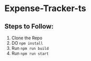# Expense-Tracker-ts

## Steps to Follow:

1) Clone the Repo
2) DO ```npm install ```
3) Run ```npm run build ```
4) Run ```npm run start```